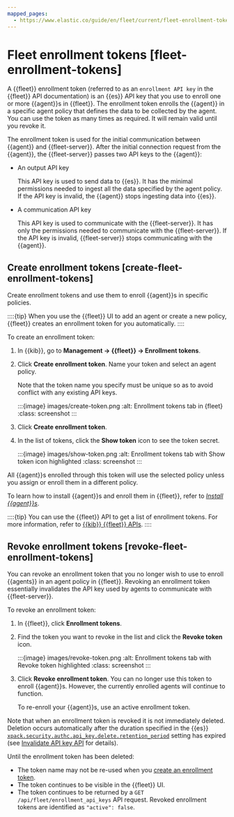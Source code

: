 ```yaml
---
mapped_pages:
  - https://www.elastic.co/guide/en/fleet/current/fleet-enrollment-tokens.html
---
```


# Fleet enrollment tokens [fleet-enrollment-tokens]

A {{fleet}} enrollment token (referred to as an `enrollment API key` in the {{fleet}} API documentation) is an {{es}} API key that you use to enroll one or more {{agent}}s in {{fleet}}. The enrollment token enrolls the {{agent}} in a specific agent policy that defines the data to be collected by the agent. You can use the token as many times as required. It will remain valid until you revoke it.

The enrollment token is used for the initial communication between {{agent}} and {{fleet-server}}. After the initial connection request from the {{agent}}, the {{fleet-server}} passes two API keys to the {{agent}}:

* An output API key

    This API key is used to send data to {{es}}. It has the minimal permissions needed to ingest all the data specified by the agent policy. If the API key is invalid, the {{agent}} stops ingesting data into {{es}}.

* A communication API key

    This API key is used to communicate with the {{fleet-server}}. It has only the permissions needed to communicate with the {{fleet-server}}. If the API key is invalid, {{fleet-server}} stops communicating with the {{agent}}.



## Create enrollment tokens [create-fleet-enrollment-tokens]

Create enrollment tokens and use them to enroll {{agent}}s in specific policies.

::::{tip}
When you use the {{fleet}} UI to add an agent or create a new policy, {{fleet}} creates an enrollment token for you automatically.
::::


To create an enrollment token:

1. In {{kib}}, go to **Management → {{fleet}} → Enrollment tokens**.
2. Click  **Create enrollment token**. Name your token and select an agent policy.

    Note that the token name you specify must be unique so as to avoid conflict with any existing API keys.

    :::{image} images/create-token.png
    :alt: Enrollment tokens tab in {fleet}
    :class: screenshot
    :::

3. Click **Create enrollment token**.
4. In the list of tokens, click the **Show token** icon to see the token secret.

    :::{image} images/show-token.png
    :alt: Enrollment tokens tab with Show token icon highlighted
    :class: screenshot
    :::


All {{agent}}s enrolled through this token will use the selected policy unless you assign or enroll them in a different policy.

To learn how to install {{agent}}s and enroll them in {{fleet}}, refer to [*Install {{agent}}s*](/reference/ingestion-tools/fleet/install-elastic-agents.md).

::::{tip}
You can use the {{fleet}} API to get a list of enrollment tokens. For more information, refer to [{{kib}} {{fleet}} APIs](/reference/ingestion-tools/fleet/fleet-api-docs.md).
::::



## Revoke enrollment tokens [revoke-fleet-enrollment-tokens]

You can revoke an enrollment token that you no longer wish to use to enroll {{agents}} in an agent policy in {{fleet}}. Revoking an enrollment token essentially invalidates the API key used by agents to communicate with {{fleet-server}}.

To revoke an enrollment token:

1. In {{fleet}}, click **Enrollment tokens**.
2. Find the token you want to revoke in the list and click the **Revoke token** icon.

    :::{image} images/revoke-token.png
    :alt: Enrollment tokens tab with Revoke token highlighted
    :class: screenshot
    :::

3. Click **Revoke enrollment token**. You can no longer use this token to enroll {{agent}}s. However, the currently enrolled agents will continue to function.

    To re-enroll your {{agent}}s, use an active enrollment token.


Note that when an enrollment token is revoked it is not immediately deleted. Deletion occurs automatically after the duration specified in the {{es}} [`xpack.security.authc.api_key.delete.retention_period`](asciidocalypse://docs/reference/elasticsearch/configuration-reference/security-settings.md#api-key-service-settings-delete-retention-period) setting has expired (see [Invalidate API key API](https://www.elastic.co/docs/api/doc/elasticsearch/operation/operation-security-invalidate-api-key) for details).

Until the enrollment token has been deleted:

* The token name may not be re-used when you [create an enrollment token](#create-fleet-enrollment-tokens).
* The token continues to be visible in the {{fleet}} UI.
* The token continues to be returned by a `GET /api/fleet/enrollment_api_keys` API request. Revoked enrollment tokens are identified as `"active": false`.
